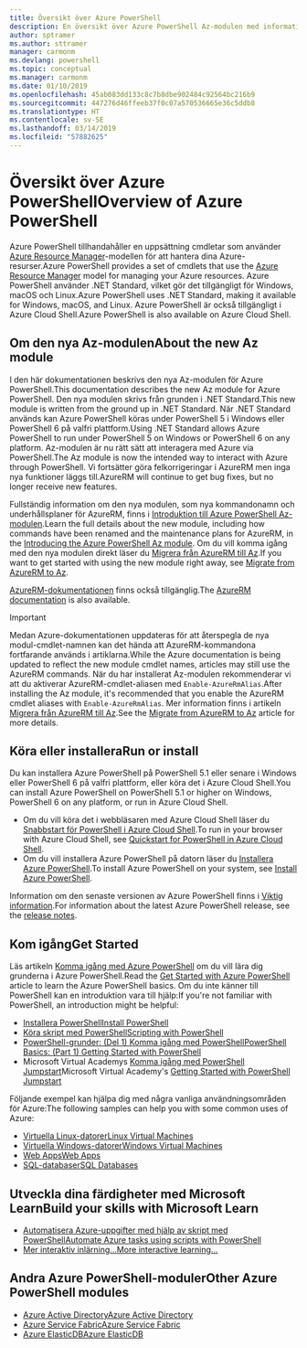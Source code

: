 ```yaml
---
title: Översikt över Azure PowerShell
description: En översikt över Azure PowerShell Az-modulen med information om hur du installerar och kommer igång.
author: sptramer
ms.author: sttramer
manager: carmonm
ms.devlang: powershell
ms.topic: conceptual
ms.manager: carmonm
ms.date: 01/10/2019
ms.openlocfilehash: 45ab083dd133c8c7b8dbe902484c92564bc216b9
ms.sourcegitcommit: 447276d46ffeeb37f0c07a570536665e36c5ddb8
ms.translationtype: HT
ms.contentlocale: sv-SE
ms.lasthandoff: 03/14/2019
ms.locfileid: "57882625"
---
```

# <a name="overview-of-azure-powershell"></a><span data-ttu-id="3eaa6-103">Översikt över Azure PowerShell</span><span class="sxs-lookup"><span data-stu-id="3eaa6-103">Overview of Azure PowerShell</span></span>

<span data-ttu-id="3eaa6-104">Azure PowerShell tillhandahåller en uppsättning cmdletar som använder [Azure Resource Manager](/azure/azure-resource-manager/resource-group-overview)-modellen för att hantera dina Azure-resurser.</span><span class="sxs-lookup"><span data-stu-id="3eaa6-104">Azure PowerShell provides a set of cmdlets that use the [Azure Resource Manager](/azure/azure-resource-manager/resource-group-overview) model for managing your Azure resources.</span></span> <span data-ttu-id="3eaa6-105">Azure PowerShell använder .NET Standard, vilket gör det tillgängligt för Windows, macOS och Linux.</span><span class="sxs-lookup"><span data-stu-id="3eaa6-105">Azure PowerShell uses .NET Standard, making it available for Windows, macOS, and Linux.</span></span>
<span data-ttu-id="3eaa6-106">Azure PowerShell är också tillgängligt i Azure Cloud Shell.</span><span class="sxs-lookup"><span data-stu-id="3eaa6-106">Azure PowerShell is also available on Azure Cloud Shell.</span></span>

## <a name="about-the-new-az-module"></a><span data-ttu-id="3eaa6-107">Om den nya Az-modulen</span><span class="sxs-lookup"><span data-stu-id="3eaa6-107">About the new Az module</span></span>

<span data-ttu-id="3eaa6-108">I den här dokumentationen beskrivs den nya Az-modulen för Azure PowerShell.</span><span class="sxs-lookup"><span data-stu-id="3eaa6-108">This documentation describes the new Az module for Azure PowerShell.</span></span> <span data-ttu-id="3eaa6-109">Den nya modulen skrivs från grunden i .NET Standard.</span><span class="sxs-lookup"><span data-stu-id="3eaa6-109">This new module is written from the ground up in .NET Standard.</span></span> <span data-ttu-id="3eaa6-110">När .NET Standard används kan Azure PowerShell köras under PowerShell 5 i Windows eller PowerShell 6 på valfri plattform.</span><span class="sxs-lookup"><span data-stu-id="3eaa6-110">Using .NET Standard allows Azure PowerShell to run under PowerShell 5 on Windows or PowerShell 6 on any platform.</span></span> <span data-ttu-id="3eaa6-111">Az-modulen är nu rätt sätt att interagera med Azure via PowerShell.</span><span class="sxs-lookup"><span data-stu-id="3eaa6-111">The Az module is now the intended way to interact with Azure through PowerShell.</span></span>
<span data-ttu-id="3eaa6-112">Vi fortsätter göra felkorrigeringar i AzureRM men inga nya funktioner läggs till.</span><span class="sxs-lookup"><span data-stu-id="3eaa6-112">AzureRM will continue to get bug fixes, but no longer receive new features.</span></span>

<span data-ttu-id="3eaa6-113">Fullständig information om den nya modulen, som nya kommandonamn och underhållsplaner för AzureRM, finns i [Introduktion till Azure PowerShell Az-modulen](new-azureps-module-az.md).</span><span class="sxs-lookup"><span data-stu-id="3eaa6-113">Learn the full details about the new module, including how commands have been renamed and the maintenance plans for AzureRM, in the [Introducing the Azure PowerShell Az module](new-azureps-module-az.md).</span></span> <span data-ttu-id="3eaa6-114">Om du vill komma igång med den nya modulen direkt läser du [Migrera från AzureRM till Az](migrate-from-azurerm-to-az.md).</span><span class="sxs-lookup"><span data-stu-id="3eaa6-114">If you want to get started with using the new module right away, see [Migrate from AzureRM to Az](migrate-from-azurerm-to-az.md).</span></span>

<span data-ttu-id="3eaa6-115">[AzureRM-dokumentationen](/powershell/azure/azurerm) finns också tillgänglig.</span><span class="sxs-lookup"><span data-stu-id="3eaa6-115">The [AzureRM documentation](/powershell/azure/azurerm) is also available.</span></span>

> [!IMPORTANT]
>
> <span data-ttu-id="3eaa6-116">Medan Azure-dokumentationen uppdateras för att återspegla de nya modul-cmdlet-namnen kan det hända att AzureRM-kommandona fortfarande används i artiklarna.</span><span class="sxs-lookup"><span data-stu-id="3eaa6-116">While the Azure documentation is being updated to reflect the new module cmdlet names, articles may still use the AzureRM commands.</span></span> <span data-ttu-id="3eaa6-117">När du har installerat Az-modulen rekommenderar vi att du aktiverar AzureRM-cmdlet-aliasen med `Enable-AzureRmAlias`.</span><span class="sxs-lookup"><span data-stu-id="3eaa6-117">After installing the Az module, it's recommended that you enable the AzureRM cmdlet aliases with `Enable-AzureRmAlias`.</span></span> <span data-ttu-id="3eaa6-118">Mer information finns i artikeln [Migrera från AzureRM till Az](migrate-from-azurerm-to-az.md).</span><span class="sxs-lookup"><span data-stu-id="3eaa6-118">See the [Migrate from AzureRM to Az](migrate-from-azurerm-to-az.md) article for more details.</span></span>

## <a name="run-or-install"></a><span data-ttu-id="3eaa6-119">Köra eller installera</span><span class="sxs-lookup"><span data-stu-id="3eaa6-119">Run or install</span></span>

<span data-ttu-id="3eaa6-120">Du kan installera Azure PowerShell på PowerShell 5.1 eller senare i Windows eller PowerShell 6 på valfri plattform, eller köra det i Azure Cloud Shell.</span><span class="sxs-lookup"><span data-stu-id="3eaa6-120">You can install Azure PowerShell on PowerShell 5.1 or higher on Windows, PowerShell 6 on any platform, or run in Azure Cloud Shell.</span></span>

* <span data-ttu-id="3eaa6-121">Om du vill köra det i webbläsaren med Azure Cloud Shell läser du [Snabbstart för PowerShell i Azure Cloud Shell](/azure/cloud-shell/quickstart-powershell).</span><span class="sxs-lookup"><span data-stu-id="3eaa6-121">To run in your browser with Azure Cloud Shell, see [Quickstart for PowerShell in Azure Cloud Shell](/azure/cloud-shell/quickstart-powershell).</span></span>
* <span data-ttu-id="3eaa6-122">Om du vill installera Azure PowerShell på datorn läser du [Installera Azure PowerShell](install-az-ps.md).</span><span class="sxs-lookup"><span data-stu-id="3eaa6-122">To install Azure PowerShell on your system, see [Install Azure PowerShell](install-az-ps.md).</span></span>

<span data-ttu-id="3eaa6-123">Information om den senaste versionen av Azure PowerShell finns i [Viktig information](release-notes-azureps.md).</span><span class="sxs-lookup"><span data-stu-id="3eaa6-123">For information about the latest Azure PowerShell release, see the [release notes](release-notes-azureps.md).</span></span>

## <a name="get-started"></a><span data-ttu-id="3eaa6-124">Kom igång</span><span class="sxs-lookup"><span data-stu-id="3eaa6-124">Get Started</span></span>

<span data-ttu-id="3eaa6-125">Läs artikeln [Komma igång med Azure PowerShell](get-started-azureps.md) om du vill lära dig grunderna i Azure PowerShell.</span><span class="sxs-lookup"><span data-stu-id="3eaa6-125">Read the [Get Started with Azure PowerShell](get-started-azureps.md) article to learn the Azure PowerShell basics.</span></span> <span data-ttu-id="3eaa6-126">Om du inte känner till PowerShell kan en introduktion vara till hjälp:</span><span class="sxs-lookup"><span data-stu-id="3eaa6-126">If you're not familiar with PowerShell, an introduction might be helpful:</span></span>

* [<span data-ttu-id="3eaa6-127">Installera PowerShell</span><span class="sxs-lookup"><span data-stu-id="3eaa6-127">Install PowerShell</span></span>](/powershell/scripting/install/installing-powershell)
* [<span data-ttu-id="3eaa6-128">Köra skript med PowerShell</span><span class="sxs-lookup"><span data-stu-id="3eaa6-128">Scripting with PowerShell</span></span>](/powershell/scripting/powershell-scripting)
* [<span data-ttu-id="3eaa6-129">PowerShell-grunder: (Del 1) Komma igång med PowerShell</span><span class="sxs-lookup"><span data-stu-id="3eaa6-129">PowerShell Basics: (Part 1) Getting Started with PowerShell</span></span>](https://channel9.msdn.com/Blogs/Taste-of-Premier/PowerShellBasicsPart1)
* <span data-ttu-id="3eaa6-130">Microsoft Virtual Academys [Komma igång med PowerShell Jumpstart](https://mva.microsoft.com/liveevents/powershell-jumpstart)</span><span class="sxs-lookup"><span data-stu-id="3eaa6-130">Microsoft Virtual Academy's [Getting Started with PowerShell Jumpstart](https://mva.microsoft.com/liveevents/powershell-jumpstart)</span></span>

<span data-ttu-id="3eaa6-131">Följande exempel kan hjälpa dig med några vanliga användningsområden för Azure:</span><span class="sxs-lookup"><span data-stu-id="3eaa6-131">The following samples can help you with some common uses of Azure:</span></span>

* [<span data-ttu-id="3eaa6-132">Virtuella Linux-datorer</span><span class="sxs-lookup"><span data-stu-id="3eaa6-132">Linux Virtual Machines</span></span>](/azure/virtual-machines/virtual-machines-linux-powershell-samples?toc=/powershell/azure/toc.json)
* [<span data-ttu-id="3eaa6-133">Virtuella Windows-datorer</span><span class="sxs-lookup"><span data-stu-id="3eaa6-133">Windows Virtual Machines</span></span>](/azure/virtual-machines/virtual-machines-windows-powershell-samples?toc=/powershell/azure/toc.json)
* [<span data-ttu-id="3eaa6-134">Web Apps</span><span class="sxs-lookup"><span data-stu-id="3eaa6-134">Web Apps</span></span>](/azure/app-service-web/app-service-powershell-samples?toc=/powershell/azure/toc.json)
* [<span data-ttu-id="3eaa6-135">SQL-databaser</span><span class="sxs-lookup"><span data-stu-id="3eaa6-135">SQL Databases</span></span>](/azure/sql-database/sql-database-powershell-samples?toc=/powershell/azure/toc.json)

## <a name="build-your-skills-with-microsoft-learn"></a><span data-ttu-id="3eaa6-136">Utveckla dina färdigheter med Microsoft Learn</span><span class="sxs-lookup"><span data-stu-id="3eaa6-136">Build your skills with Microsoft Learn</span></span>

- [<span data-ttu-id="3eaa6-137">Automatisera Azure-uppgifter med hjälp av skript med PowerShell</span><span class="sxs-lookup"><span data-stu-id="3eaa6-137">Automate Azure tasks using scripts with PowerShell</span></span>](/learn/modules/automate-azure-tasks-with-powershell/)
- [<span data-ttu-id="3eaa6-138">Mer interaktiv inlärning...</span><span class="sxs-lookup"><span data-stu-id="3eaa6-138">More interactive learning...</span></span>](/learn/browse/?term=powershell)

## <a name="other-azure-powershell-modules"></a><span data-ttu-id="3eaa6-139">Andra Azure PowerShell-moduler</span><span class="sxs-lookup"><span data-stu-id="3eaa6-139">Other Azure PowerShell modules</span></span>

* [<span data-ttu-id="3eaa6-140">Azure Active Directory</span><span class="sxs-lookup"><span data-stu-id="3eaa6-140">Azure Active Directory</span></span>](/powershell/azure/active-directory/)
* [<span data-ttu-id="3eaa6-141">Azure Service Fabric</span><span class="sxs-lookup"><span data-stu-id="3eaa6-141">Azure Service Fabric</span></span>](/powershell/azure/service-fabric/)
* [<span data-ttu-id="3eaa6-142">Azure ElasticDB</span><span class="sxs-lookup"><span data-stu-id="3eaa6-142">Azure ElasticDB</span></span>](/powershell/azure/elasticdbjobs/)
